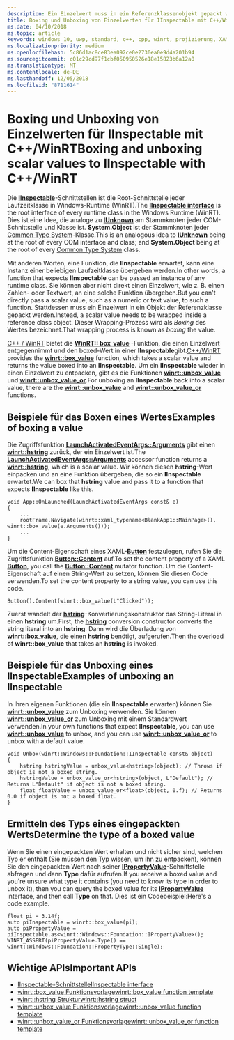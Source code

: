 ```yaml
---
description: Ein Einzelwert muss in ein Referenzklassenobjekt gepackt werden, bevor er an eine Funktion übergeben wird, die **IInspectable** erwartet. Dieser Wrapping-Prozess wird als *Boxing* des Wertes bezeichnet.
title: Boxing und Unboxing von Einzelwerten für IInspectable mit C++/WinRT
ms.date: 04/10/2018
ms.topic: article
keywords: windows 10, uwp, standard, c++, cpp, winrt, projizierung, XAML, steuerelement, boxing, einzelwert
ms.localizationpriority: medium
ms.openlocfilehash: 5c86d1ac8ce83ea092ce0e2730ea0e9d4a201b94
ms.sourcegitcommit: c01c29cd97f1cbf050950526e18e15823b6a12a0
ms.translationtype: MT
ms.contentlocale: de-DE
ms.lasthandoff: 12/05/2018
ms.locfileid: "8711614"
---
```

# <a name="boxing-and-unboxing-scalar-values-to-iinspectable-with-cwinrt"></a><span data-ttu-id="252b0-105">Boxing und Unboxing von Einzelwerten für IInspectable mit C++/WinRT</span><span class="sxs-lookup"><span data-stu-id="252b0-105">Boxing and unboxing scalar values to IInspectable with C++/WinRT</span></span>
 
<span data-ttu-id="252b0-106">Die [**IInspectable**](/windows/desktop/api/inspectable/nn-inspectable-iinspectable)-Schnittstellen ist die Root-Schnittstelle jeder Laufzeitklasse in Windows-Runtime (WinRT).</span><span class="sxs-lookup"><span data-stu-id="252b0-106">The [**IInspectable interface**](/windows/desktop/api/inspectable/nn-inspectable-iinspectable) is the root interface of every runtime class in the Windows Runtime (WinRT).</span></span> <span data-ttu-id="252b0-107">Dies ist eine Idee, die analoge zu [**IUnknown**](https://msdn.microsoft.com/library/windows/desktop/ms680509) am Stammknoten jeder COM-Schnittstelle und Klasse ist. **System.Object** ist der Stammknoten jeder [Common Type System](https://docs.microsoft.com/dotnet/standard/base-types/common-type-system)-Klasse.</span><span class="sxs-lookup"><span data-stu-id="252b0-107">This is an analogous idea to [**IUnknown**](https://msdn.microsoft.com/library/windows/desktop/ms680509) being at the root of every COM interface and class; and **System.Object** being at the root of every [Common Type System](https://docs.microsoft.com/dotnet/standard/base-types/common-type-system) class.</span></span>

<span data-ttu-id="252b0-108">Mit anderen Worten, eine Funktion, die **IInspectable** erwartet, kann eine Instanz einer beliebigen Laufzeitklasse übergeben werden.</span><span class="sxs-lookup"><span data-stu-id="252b0-108">In other words, a function that expects **IInspectable** can be passed an instance of any runtime class.</span></span> <span data-ttu-id="252b0-109">Sie können aber nicht direkt einen Einzelwert, wie z. B. einen Zahlen- oder Textwert, an eine solche Funktion übergeben.</span><span class="sxs-lookup"><span data-stu-id="252b0-109">But you can't directly pass a scalar value, such as a numeric or text value, to such a function.</span></span> <span data-ttu-id="252b0-110">Stattdessen muss ein Einzelwert in ein Objekt der Referenzklasse gepackt werden.</span><span class="sxs-lookup"><span data-stu-id="252b0-110">Instead, a scalar value needs to be wrapped inside a reference class object.</span></span> <span data-ttu-id="252b0-111">Dieser Wrapping-Prozess wird als *Boxing* des Wertes bezeichnet.</span><span class="sxs-lookup"><span data-stu-id="252b0-111">That wrapping process is known as *boxing* the value.</span></span>

<span data-ttu-id="252b0-112">[C++ / WinRT](/windows/uwp/cpp-and-winrt-apis/intro-to-using-cpp-with-winrt) bietet die [**WinRT:: box_value**](/uwp/cpp-ref-for-winrt/box-value) -Funktion, die einen Einzelwert entgegennimmt und den boxed-Wert in einer **IInspectable**gibt.</span><span class="sxs-lookup"><span data-stu-id="252b0-112">[C++/WinRT](/windows/uwp/cpp-and-winrt-apis/intro-to-using-cpp-with-winrt)  provides the [**winrt::box_value**](/uwp/cpp-ref-for-winrt/box-value) function, which takes a scalar value and returns the value boxed into an **IInspectable**.</span></span> <span data-ttu-id="252b0-113">Um ein **IInspectable** wieder in einen Einzelwert zu entpacken, gibt es die Funktionen [**winrt::unbox_value**](/uwp/cpp-ref-for-winrt/unbox-value) und [**winrt::unbox_value_or**](/uwp/cpp-ref-for-winrt/unbox-value-or).</span><span class="sxs-lookup"><span data-stu-id="252b0-113">For unboxing an **IInspectable** back into a scalar value, there are the [**winrt::unbox_value**](/uwp/cpp-ref-for-winrt/unbox-value) and  [**winrt::unbox_value_or**](/uwp/cpp-ref-for-winrt/unbox-value-or) functions.</span></span>

## <a name="examples-of-boxing-a-value"></a><span data-ttu-id="252b0-114">Beispiele für das Boxen eines Wertes</span><span class="sxs-lookup"><span data-stu-id="252b0-114">Examples of boxing a value</span></span>
<span data-ttu-id="252b0-115">Die Zugriffsfunktion [**LaunchActivatedEventArgs::Arguments**](/uwp/api/windows.applicationmodel.activation.launchactivatedeventargs.Arguments) gibt einen [**winrt::hstring**](/uwp/cpp-ref-for-winrt/hstring) zurück, der ein Einzelwert ist.</span><span class="sxs-lookup"><span data-stu-id="252b0-115">The [**LaunchActivatedEventArgs::Arguments**](/uwp/api/windows.applicationmodel.activation.launchactivatedeventargs.Arguments) accessor function returns a [**winrt::hstring**](/uwp/cpp-ref-for-winrt/hstring), which is a scalar value.</span></span> <span data-ttu-id="252b0-116">Wir können diesen **hstring**-Wert einpacken und an eine Funktion übergeben, die so ein **IInspectable** erwartet.</span><span class="sxs-lookup"><span data-stu-id="252b0-116">We can box that **hstring** value and pass it to a function that expects **IInspectable** like this.</span></span>

```cppwinrt
void App::OnLaunched(LaunchActivatedEventArgs const& e)
{
    ...
    rootFrame.Navigate(winrt::xaml_typename<BlankApp1::MainPage>(), winrt::box_value(e.Arguments()));
    ...
}
```

<span data-ttu-id="252b0-117">Um die Content-Eigenschaft eines XAML-[**Button**](/uwp/api/windows.ui.xaml.controls.button) festzulegen, rufen Sie die Zugriffsfunktion [**Button::Content**](/uwp/api/windows.ui.xaml.controls.contentcontrol.content?) auf.</span><span class="sxs-lookup"><span data-stu-id="252b0-117">To set the content property of a XAML [**Button**](/uwp/api/windows.ui.xaml.controls.button), you call the [**Button::Content**](/uwp/api/windows.ui.xaml.controls.contentcontrol.content?) mutator function.</span></span> <span data-ttu-id="252b0-118">Um die Content-Eigenschaft auf einen String-Wert zu setzen, können Sie diesen Code verwenden.</span><span class="sxs-lookup"><span data-stu-id="252b0-118">To set the content property to a string value, you can use this code.</span></span>

```cppwinrt
Button().Content(winrt::box_value(L"Clicked"));
```

<span data-ttu-id="252b0-119">Zuerst wandelt der [**hstring**](/uwp/cpp-ref-for-winrt/hstring)-Konvertierungskonstruktor das String-Literal in einen **hstring** um.</span><span class="sxs-lookup"><span data-stu-id="252b0-119">First, the [**hstring**](/uwp/cpp-ref-for-winrt/hstring) conversion constructor converts the string literal into an **hstring**.</span></span> <span data-ttu-id="252b0-120">Dann wird die Überladung von **winrt::box_value**, die einen **hstring** benötigt, aufgerufen.</span><span class="sxs-lookup"><span data-stu-id="252b0-120">Then the overload of **winrt::box_value** that takes an **hstring** is invoked.</span></span>

## <a name="examples-of-unboxing-an-iinspectable"></a><span data-ttu-id="252b0-121">Beispiele für das Unboxing eines IInspectable</span><span class="sxs-lookup"><span data-stu-id="252b0-121">Examples of unboxing an IInspectable</span></span>
<span data-ttu-id="252b0-122">In Ihren eigenen Funktionen (die ein **IInspectable** erwarten) können Sie [**winrt::unbox_value**](/uwp/cpp-ref-for-winrt/unbox-value) zum Unboxing verwenden. Sie können [**winrt::unbox_value_or**](/uwp/cpp-ref-for-winrt/unbox-value-or) zum Unboxing mit einem Standardwert verwenden.</span><span class="sxs-lookup"><span data-stu-id="252b0-122">In your own functions that expect **IInspectable**, you can use [**winrt::unbox_value**](/uwp/cpp-ref-for-winrt/unbox-value) to unbox, and you can use [**winrt::unbox_value_or**](/uwp/cpp-ref-for-winrt/unbox-value-or) to unbox with a default value.</span></span>

```cppwinrt
void Unbox(winrt::Windows::Foundation::IInspectable const& object)
{
    hstring hstringValue = unbox_value<hstring>(object); // Throws if object is not a boxed string.
    hstringValue = unbox_value_or<hstring>(object, L"Default"); // Returns L"Default" if object is not a boxed string.
    float floatValue = unbox_value_or<float>(object, 0.f); // Returns 0.0 if object is not a boxed float.
}
```

## <a name="determine-the-type-of-a-boxed-value"></a><span data-ttu-id="252b0-123">Ermitteln des Typs eines eingepackten Werts</span><span class="sxs-lookup"><span data-stu-id="252b0-123">Determine the type of a boxed value</span></span>
<span data-ttu-id="252b0-124">Wenn Sie einen eingepackten Wert erhalten und nicht sicher sind, welchen Typ er enthält (Sie müssen den Typ wissen, um ihn zu entpacken), können Sie den eingepackten Wert nach seiner [**IPropertyValue**](/uwp/api/windows.foundation.ipropertyvalue)-Schnittstelle abfragen und dann **Type** dafür aufrufen.</span><span class="sxs-lookup"><span data-stu-id="252b0-124">If you receive a boxed value and you're unsure what type it contains (you need to know its type in order to unbox it), then you can query the boxed value for its [**IPropertyValue**](/uwp/api/windows.foundation.ipropertyvalue) interface, and then call **Type** on that.</span></span> <span data-ttu-id="252b0-125">Dies ist ein Codebeispiel:</span><span class="sxs-lookup"><span data-stu-id="252b0-125">Here's a code example.</span></span>

```cppwinrt
float pi = 3.14f;
auto piInspectable = winrt::box_value(pi);
auto piPropertyValue = piInspectable.as<winrt::Windows::Foundation::IPropertyValue>();
WINRT_ASSERT(piPropertyValue.Type() == winrt::Windows::Foundation::PropertyType::Single);
```

## <a name="important-apis"></a><span data-ttu-id="252b0-126">Wichtige APIs</span><span class="sxs-lookup"><span data-stu-id="252b0-126">Important APIs</span></span>
* [<span data-ttu-id="252b0-127">IInspectable-Schnittstelle</span><span class="sxs-lookup"><span data-stu-id="252b0-127">IInspectable interface</span></span>](/windows/desktop/api/inspectable/nn-inspectable-iinspectable)
* [<span data-ttu-id="252b0-128">winrt::box_value Funktionsvorlage</span><span class="sxs-lookup"><span data-stu-id="252b0-128">winrt::box_value function template</span></span>](/uwp/cpp-ref-for-winrt/box-value)
* [<span data-ttu-id="252b0-129">winrt::hstring Struktur</span><span class="sxs-lookup"><span data-stu-id="252b0-129">winrt::hstring struct</span></span>](/uwp/cpp-ref-for-winrt/hstring)
* [<span data-ttu-id="252b0-130">winrt::unbox_value Funktionsvorlage</span><span class="sxs-lookup"><span data-stu-id="252b0-130">winrt::unbox_value function template</span></span>](/uwp/cpp-ref-for-winrt/unbox-value)
* [<span data-ttu-id="252b0-131">winrt::unbox_value_or Funktionsvorlage</span><span class="sxs-lookup"><span data-stu-id="252b0-131">winrt::unbox_value_or function template</span></span>](/uwp/cpp-ref-for-winrt/unbox-value-or)
